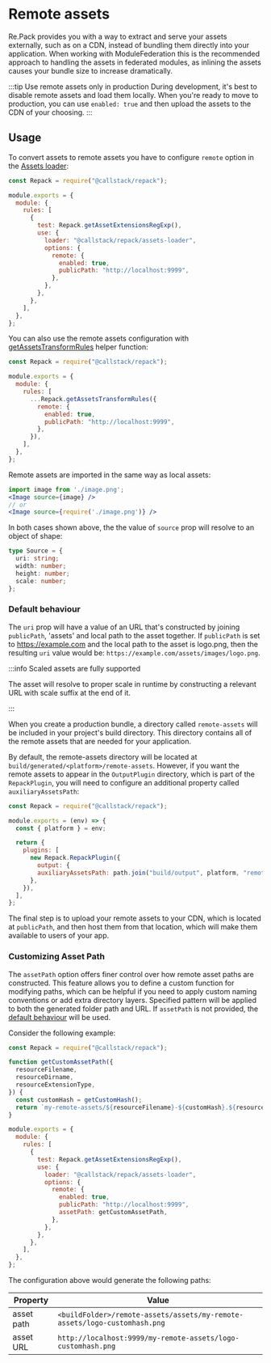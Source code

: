 # Remote assets

Re.Pack provides you with a way to extract and serve your assets externally, such as on a CDN,
instead of bundling them directly into your application. When working with ModuleFederation
this is the recommended approach to handling the assets in federated modules, as inlining
the assets causes your bundle size to increase dramatically.

:::tip Use remote assets only in production
During development, it's best to disable remote assets and load them locally. When you're ready to move to production, you can use `enabled: true` and then upload the assets to the CDN of your choosing.
:::

## Usage

To convert assets to remote assets you have to configure `remote` option in the [Assets loader](/api/loaders/assets-loader):

```js title="rspack.config.cjs"
const Repack = require("@callstack/repack");

module.exports = {
  module: {
    rules: [
      {
        test: Repack.getAssetExtensionsRegExp(),
        use: {
          loader: "@callstack/repack/assets-loader",
          options: {
            remote: {
              enabled: true,
              publicPath: "http://localhost:9999",
            },
          },
        },
      },
    ],
  },
};
```

You can also use the remote assets configuration with [getAssetsTransformRules](/api/utils/get-asset-transform-rules) helper function:

```js title="rspack.config.cjs"
const Repack = require("@callstack/repack");

module.exports = {
  module: {
    rules: [
      ...Repack.getAssetsTransformRules({
        remote: {
          enabled: true,
          publicPath: "http://localhost:9999",
        },
      }),
    ],
  },
};
```

Remote assets are imported in the same way as local assets:

```jsx
import image from './image.png';
<Image source={image} />
// or
<Image source={require('./image.png')} />
```

In both cases shown above, the the value of `source` prop will resolve to an object of shape:

```ts
type Source = {
  uri: string;
  width: number;
  height: number;
  scale: number;
};
```

### Default behaviour

The `uri` prop will have a value of an URL that's constructed by joining `publicPath`, 'assets' and local path to the asset together. If `publicPath` is set to https://example.com and the local path to the asset is logo.png, then the resulting `uri` value would be: `https://example.com/assets/images/logo.png`.

:::info Scaled assets are fully supported

The asset will resolve to proper scale in runtime by constructing a relevant URL with scale suffix at the end of it.

:::

When you create a production bundle, a directory called `remote-assets` will be included in your project's build directory. This directory contains all of the remote assets that are needed for your application.

By default, the remote-assets directory will be located at `build/generated/<platform>/remote-assets`. However, if you want the remote assets to appear in the `OutputPlugin` directory, which is part of the `RepackPlugin`, you will need to configure an additional property called `auxiliaryAssetsPath`:

```js title="rspack.config.cjs"
const Repack = require("@callstack/repack");

module.exports = (env) => {
  const { platform } = env;

  return {
    plugins: [
      new Repack.RepackPlugin({
        output: {
        auxiliaryAssetsPath: path.join("build/output", platform, "remote"),
      },
    }),
  ],
};
```

The final step is to upload your remote assets to your CDN, which is located at `publicPath`, and then host them from that location, which will make them available to users of your app.

### Customizing Asset Path

The `assetPath` option offers finer control over how remote asset paths are constructed. This feature allows you to define a custom function for modifying paths, which can be helpful if you need to apply custom naming conventions or add extra directory layers.
Specified pattern will be applied to both the generated folder path and URL. If `assetPath` is not provided, the [default behaviour](#default-behaviour) will be used.

Consider the following example:

```js title="rspack.config.cjs"
const Repack = require("@callstack/repack");

function getCustomAssetPath({
  resourceFilename,
  resourceDirname,
  resourceExtensionType,
}) {
  const customHash = getCustomHash();
  return `my-remote-assets/${resourceFilename}-${customHash}.${resourceExtensionType}`;
}

module.exports = {
  module: {
    rules: [
      {
        test: Repack.getAssetExtensionsRegExp(),
        use: {
          loader: "@callstack/repack/assets-loader",
          options: {
            remote: {
              enabled: true,
              publicPath: "http://localhost:9999",
              assetPath: getCustomAssetPath,
            },
          },
        },
      },
    ],
  },
};
```

The configuration above would generate the following paths:

| Property   | Value                                                                     |
| ---------- | ------------------------------------------------------------------------- |
| asset path | `<buildFolder>/remote-assets/assets/my-remote-assets/logo-customhash.png` |
| asset URL  | `http://localhost:9999/my-remote-assets/logo-customhash.png`              |
